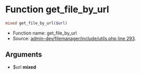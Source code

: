 Function get_file_by_url
===========================





```php
mixed get_file_by_url($url)
```

* Function name: get_file_by_url
* Source: [admin-dev/filemanager/include/utils.php line 293](https://github.com/PrestaShop/PrestaShop/blob/1.6.0.13/admin-dev/filemanager/include/utils.php#L293).

Arguments
---------

* $url **mixed**


